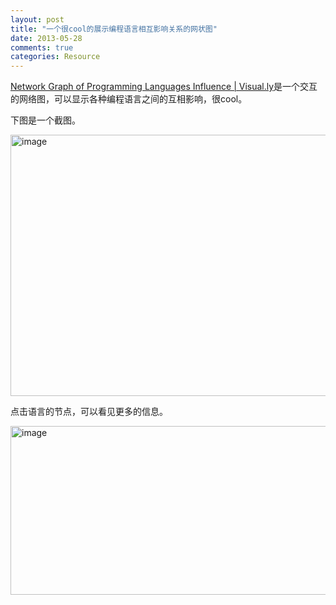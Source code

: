 ```yaml
---
layout: post
title: "一个很cool的展示编程语言相互影响关系的网状图"
date: 2013-05-28
comments: true
categories: Resource
---
```

<p><a href="http://visual.ly/network-graph-programming-languages-influence?view=true">Network Graph of Programming Languages Influence | Visual.ly</a>是一个交互的网络图，可以显示各种编程语言之间的互相影响，很cool。</p>  <p>下图是一个截图。</p>  <p><a href="http://images.cnitblog.com/blog/163228/201305/28172719-9254a3504ad44228b1b61dc02b08d2dc.png"><img style="background-image: none; border-bottom: 0px; border-left: 0px; padding-left: 0px; padding-right: 0px; display: inline; border-top: 0px; border-right: 0px; padding-top: 0px" title="image" border="0" alt="image" src="http://images.cnitblog.com/blog/163228/201305/28172722-4c185cb38847461cb39b0b61b015f9c7.png" width="578" height="418" /></a></p>  <p>点击语言的节点，可以看见更多的信息。</p>  <p><a href="http://images.cnitblog.com/blog/163228/201305/28172724-73b12effe9344988869d6710c97e3c6a.png"><img style="background-image: none; border-bottom: 0px; border-left: 0px; padding-left: 0px; padding-right: 0px; display: inline; border-top: 0px; border-right: 0px; padding-top: 0px" title="image" border="0" alt="image" src="http://images.cnitblog.com/blog/163228/201305/28172725-7b205fff30cc4309aa8b2647deca1f5d.png" width="600" height="270" /></a></p>